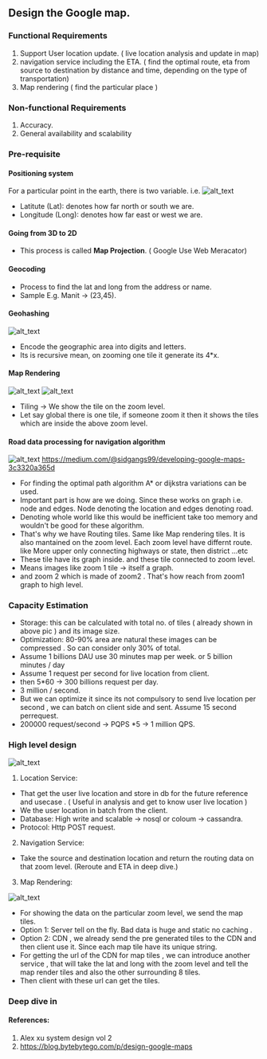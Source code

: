 ## Design the Google map.

### Functional Requirements

1. Support User location update. ( live location analysis and update in map)
2. navigation service including the ETA. ( find the optimal route, eta from source to destination by distance and time, depending on the type of transportation)
3. Map rendering ( find the particular place )

### Non-functional Requirements

1. Accuracy.
2. General availability and scalability

### Pre-requisite

#### Positioning system
For a particular point in the earth, there is two variable. i.e. 
![alt_text](./images/img.png)
- Latitute (Lat):    denotes how far north or south we are. 
- Longitude (Long):  denotes how far east or west we are.

#### Going from 3D to 2D

- This process is called **Map Projection**. ( Google Use Web Meracator)

#### Geocoding
- Process to find the lat and long from the address or name.
- Sample E.g.  Manit -> (23,45).

#### Geohashing
![alt_text](./images/img_1.png)
- Encode the geographic area into digits and letters.
- Its is recursive mean, on zooming one tile it generate its 4*x.

#### Map Rendering
![alt_text](./images/img_2.png)
![alt_text](./images/img_3.png)
- Tiling -> We show the tile on the zoom level.
- Let say global there is one tile, if someone zoom it then it shows the tiles which are inside the above zoom level.

#### Road data processing for navigation algorithm

![alt_text](./images/img_4.png)
https://medium.com/@sidgangs99/developing-google-maps-3c3320a365d

- For finding the optimal path algorithm A* or dijkstra variations can be used.
- Important part is how are we doing. Since these works on graph i.e. node and edges. Node denoting the location and edges denoting road.
- Denoting whole world like this would be inefficient take too memory and wouldn't be good for these algorithm.
- That's why we have Routing tiles. Same like Map rendering tiles. It is also mantained on the zoom level. Each zoom level have differnt route. like More upper only connecting highways or state, then district ...etc
- These tile have its graph inside. and these tile connected to zoom level.
- Means images like zoom 1 tile -> itself a graph.
- and zoom 2 which is made of zoom2 . That's how reach from zoom1 graph to high level.

### Capacity Estimation

- Storage: this can be calculated with total no. of tiles ( already shown in above pic ) and its image size.
- Optimization: 80-90% area are natural these images can be compressed . So can consider only 30% of total.
- Assume 1 billions DAU use 30 minutes map per week. or 5 billion minutes / day 
- Assume 1 request per second for live location from client.
- then 5*60 -> 300 billions request per day.
- 3 million / second.
- But we can optimize it since its not compulsory to send live location per second , we can batch on client side and sent. Assume 15 second perrequest.
- 200000 request/second -> PQPS *5 -> 1 million QPS.

### High level design
![alt_text](./images/img_5.png)

1. Location Service:
- That get the user live location and store in db for the future reference and usecase . ( Useful in analysis and get to know user live location )
- We the user location in batch from the client.
- Database: High write and scalable -> nosql or coloum  -> cassandra.
- Protocol: Http POST request.

2. Navigation Service:
- Take the source and destination location and return the routing data on that zoom level. (Reroute and ETA in deep dive.)

3. Map Rendering:

![alt_text](./images/img_6.png)
- For showing the data on the particular zoom level, we send the map tiles.
- Option 1: Server tell on the fly. Bad data is huge and static no caching .
- Option 2: CDN , we already send the pre generated tiles to the CDN and then client use it. Since each map tile have its unique string.
- For getting the url of the CDN for map tiles , we can introduce another service , that will take the lat and long with the zoom level and tell the map render tiles and also the other surrounding 8 tiles.
- Then client with these url can get the tiles.

### Deep dive in

#### References:

1. Alex xu system design vol 2
2. https://blog.bytebytego.com/p/design-google-maps